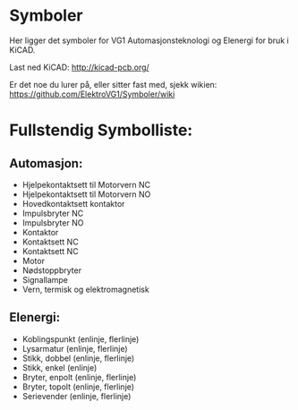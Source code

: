 # Symboler
Her ligger det symboler for VG1 Automasjonsteknologi og Elenergi for bruk i KiCAD.

Last ned KiCAD:
http://kicad-pcb.org/

Er det noe du lurer på, eller sitter fast med, sjekk wikien:
https://github.com/ElektroVG1/Symboler/wiki

# Fullstendig Symbolliste:

## Automasjon:
- Hjelpekontaktsett til Motorvern NC
- Hjelpekontaktsett til Motorvern NO
- Hovedkontaktsett kontaktor
- Impulsbryter NC
- Impulsbryter NO
- Kontaktor
- Kontaktsett NC
- Kontaktsett NC
- Motor
- Nødstoppbryter
- Signallampe
- Vern, termisk og elektromagnetisk

## Elenergi:
- Koblingspunkt (enlinje, flerlinje)
- Lysarmatur (enlinje, flerlinje)
- Stikk, dobbel (enlinje, flerlinje)
- Stikk, enkel (enlinje)
- Bryter, enpolt (enlinje, flerlinje)
- Bryter, topolt (enlinje, flerlinje)
- Serievender (enlinje, flerlinje)

